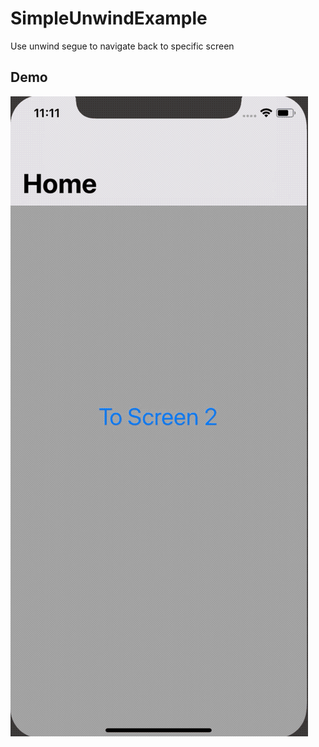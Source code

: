 # SimpleUnwindExample
Use unwind segue to navigate back to specific screen

## Demo
![](simpleUnwindExample.gif)
